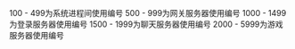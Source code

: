 100 - 499为系统进程间使用编号
500 - 999为网关服务器使用编号
1000 - 1499为登录服务器使用编号
1500 - 1999为聊天服务器使用编号
2000 - 5999为游戏服务器使用编号
